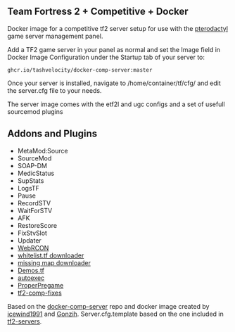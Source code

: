 ## Team Fortress 2 + Competitive + Docker

Docker image for a competitive tf2 server setup for use with the [pterodactyl](https://pterodactyl.io/) game server management panel.

Add a TF2 game server in your panel as normal and set the Image field in Docker Image Configuration under the Startup tab of your server to:

```
ghcr.io/tashvelocity/docker-comp-server:master
```

Once your server is installed, navigate to /home/container/tf/cfg/ and edit the server.cfg file to your needs.

The server image comes with the etf2l and ugc configs and a set of usefull sourcemod plugins

## Addons and Plugins

- MetaMod:Source
- SourceMod
- SOAP-DM
- MedicStatus
- SupStats
- LogsTF
- Pause
- RecordSTV
- WaitForSTV
- AFK
- RestoreScore
- FixStvSlot
- Updater
- [WebRCON](https://github.com/spiretf/webrcon)
- [whitelist.tf downloader](https://github.com/spiretf/sm_whitelist)
- [missing map downloader](https://github.com/spiretf/mapdownloader)
- [Demos.tf](https://demos.tf)
- [autoexec](https://github.com/spiretf/autoexec)
- [ProperPregame](https://github.com/AJagger/ProperPregame)
- [tf2-comp-fixes](https://github.com/ldesgoui/tf2-comp-fixes)

Based on the [docker-comp-server](https://github.com/spiretf/docker-comp-server) repo and docker image created by [icewind1991](https://github.com/icewind1991) and [Gonzih](https://github.com/Gonzih). 
Server.cfg.template based on the one included in [tf2-servers](https://github.com/melkortf/tf2-servers).

